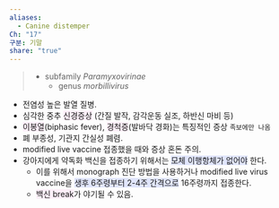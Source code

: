 ```yaml
---
aliases:
  - Canine distemper
Ch: "17"
구분: 기말
share: "true"
---
```

> - subfamily *Paramyxovirinae*
> 	- genus *morbillivirus*

- 전염성 높은 발열 질병.
- 심각한 중추 <span style="background:#fceef8">신경증상</span> (간질 발작, 감각운동 실조, 하반신 마비 등)
- <span style="background:#fceef8">이봉열</span>(biphasic fever), <span style="background:#fceef8">경척증</span>(발바닥 경화)는 특징적인 증상 `족보에만 나옴`
- 폐 부종성, 기관지 간실성 폐렴.
- modified live vaccine 접종했을 때와 증상 혼돈 주의.
- 강아지에게 약독화 백신을 접종하기 위해서는 <span style="background:#e0e5fc">모체 이행항체가 없어야</span> 한다. 
	- 이를 위해서 monograph 진단 방법을 사용하거나 modified live virus vaccine을 <span style="background:#e0e5fc">생후 6주령부터 2-4주 간격으로</span> 16주령까지 접종한다.
	- <span style="background:#fceef8">백신 break</span>가 야기될 수 있음.
